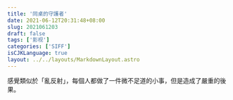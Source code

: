 ```yaml
---
title: '同桌的守護者'
date: 2021-06-12T20:31:48+08:00
slug: 2021061203
draft: false
tags: ['影视']
categories: ['SIFF']
isCJKLanguage: true
layout: ../../layouts/MarkdownLayout.astro
---
```


感覺類似於「亂反射」，每個人都做了一件微不足道的小事，但是造成了嚴重的後果。
